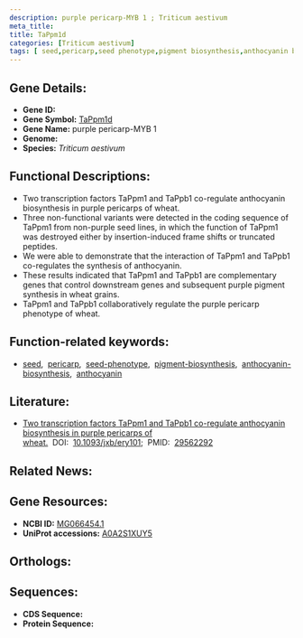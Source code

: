 ```yaml
---
description: purple pericarp-MYB 1 ; Triticum aestivum
meta_title:
title: TaPpm1d
categories: [Triticum aestivum]
tags: [ seed,pericarp,seed phenotype,pigment biosynthesis,anthocyanin biosynthesis,anthocyanin ]
---
```


## Gene Details:
- **Gene ID:** []()
- **Gene Symbol:** <u>TaPpm1d</u>
- **Gene Name:** purple pericarp-MYB 1
- **Genome:** []()
- **Species:** *Triticum aestivum*

## Functional Descriptions:
   - Two transcription factors TaPpm1 and TaPpb1 co-regulate anthocyanin biosynthesis in purple pericarps of wheat.
   - Three non-functional variants were detected in the coding sequence of TaPpm1 from non-purple seed lines, in which the function of TaPpm1 was destroyed either by insertion-induced frame shifts or truncated peptides.
   - We were able to demonstrate that the interaction of TaPpm1 and TaPpb1 co-regulates the synthesis of anthocyanin.
   - These results indicated that TaPpm1 and TaPpb1 are complementary genes that control downstream genes and subsequent purple pigment synthesis in wheat grains.
   - TaPpm1 and TaPpb1 collaboratively regulate the purple pericarp phenotype of wheat.

## Function-related keywords:
   - [seed](/tags/seed/),&nbsp;&nbsp;[pericarp](/tags/pericarp/),&nbsp;&nbsp;[seed-phenotype](/tags/seed-phenotype/),&nbsp;&nbsp;[pigment-biosynthesis](/tags/pigment-biosynthesis/),&nbsp;&nbsp;[anthocyanin-biosynthesis](/tags/anthocyanin-biosynthesis/),&nbsp;&nbsp;[anthocyanin](/tags/anthocyanin/)

## Literature:
   - [Two transcription factors TaPpm1 and TaPpb1 co-regulate anthocyanin biosynthesis in purple pericarps of wheat.](https://doi.org/10.1093/jxb/ery101)&nbsp;&nbsp;DOI:&nbsp;&nbsp;[10.1093/jxb/ery101](https://doi.org/10.1093/jxb/ery101);&nbsp;&nbsp;PMID:&nbsp;&nbsp;[29562292](https://pubmed.ncbi.nlm.nih.gov/29562292/)

## Related News:

## Gene Resources:
- **NCBI ID:**  [MG066454.1](https://www.ncbi.nlm.nih.gov/gene/?term=MG066454.1)
- **UniProt accessions:**  [A0A2S1XUY5](https://www.uniprot.org/uniprotkb/A0A2S1XUY5/entry)

## Orthologs:

## Sequences:
- **CDS Sequence:**
- **Protein Sequence:**
